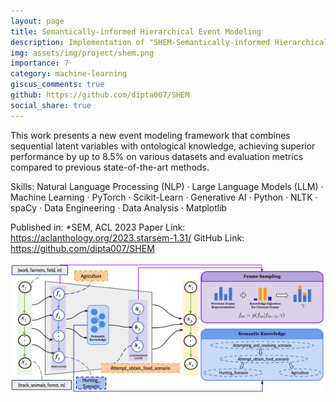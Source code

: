 ```yaml
---
layout: page
title: Semantically-informed Hierarchical Event Modeling
description: Implementation of "SHEM-Semantically-informed Hierarchical Event Modeling"
img: assets/img/project/shem.png
importance: 7
category: machine-learning
giscus_comments: true
github: https://github.com/dipta007/SHEM
social_share: true
---
```


This work presents a new event modeling framework that combines sequential latent variables with ontological knowledge, achieving superior performance by up to 8.5% on various datasets and evaluation metrics compared to previous state-of-the-art methods.

Skills: Natural Language Processing (NLP) · Large Language Models (LLM) · Machine Learning · PyTorch · Scikit-Learn · Generative AI · Python · NLTK · spaCy · Data Engineering · Data Analysis · Matplotlib

Published in: *SEM, ACL 2023
Paper Link: https://aclanthology.org/2023.starsem-1.31/
GitHub Link: https://github.com/dipta007/SHEM

![SHEM flowchart](/assets/img/project/shem.png)
